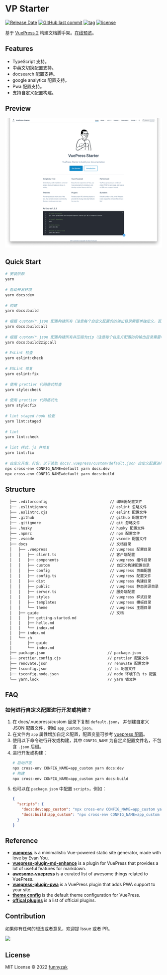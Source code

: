 # VP Starter

[![Release Date][rle-image]][rle-url] [![GitHub last commit][last-commit-image]][repository-url] [![tag][tag-image]][rle-url] [![license][license-image]][repository-url]

基于 [VuePress 2](https://v2.vuepress.vuejs.org/) 构建文档脚手架。[在线预览](https://vpstarter.yycc.dev/)。

<!-- [![action][ci-image]][ci-url]  -->
<!-- [![Sourcegraph][sg-image]][sg-url]  -->
<!-- [![GitHub repo size][repo-size-image]][repository-url]
 -->

[ci-image]: https://github.com/funnyzak/vp-starter/actions/workflows/ci.yml/badge.svg
[ci-url]: https://github.com/funnyzak/vp-starter/actions
[license-image]: https://img.shields.io/github/license/funnyzak/vp-starter.svg?style=flat-square
[repository-url]: https://github.com/funnyzak/vp-starter
[repo-size-image]: https://img.shields.io/github/repo-size/funnyzak/vp-starter
[commit-activity-image]: https://img.shields.io/github/commit-activity/m/funnyzak/vp-starter?style=flat-square
[last-commit-image]: https://img.shields.io/github/last-commit/funnyzak/vp-starter?style=flat-square&lable=commit
[rle-image]: https://img.shields.io/github/release-date/funnyzak/vp-starter.svg?label=release
[rle-url]: https://github.com/funnyzak/vp-starter/releases/latest
[sg-url]: https://sourcegraph.com/github.com/funnyzak/vp-starter
[sg-image]: https://img.shields.io/badge/view%20on-Sourcegraph-brightgreen.svg?style=flat-square
[tag-image]: https://img.shields.io/github/tag/funnyzak/vp-starter.svg

## Features

- TypeScript 支持。
- 中英文切换配置支持。
- docsearch 配置支持。
- google analytics 配置支持。
- Pwa 配置支持。
- 支持自定义配置构建。

## Preview

[![preview](https://raw.githubusercontent.com/funnyzak/vp-starter/main/.github/docs/images/preview.png)](https://vpstarter.yycc.dev/)

## Quick Start

```bash
# 安装依赖
yarn

# 启动开发环境
yarn docs:dev

# 构建
yarn docs:build

# 根据 custom/*.json 配置构建所有（注意每个自定义配置的的输出目录需要单独定义，否则多个构建输出会覆盖）
yarn docs:build:all

# 根据 custom/*.json 配置构建所有并压缩为zip（注意每个自定义配置的的输出目录需要单独定义，否则多个构建输出会覆盖）
yarn docs:build2zip:all

# EsLint 检查
yarn eslint:check

# ESLint 修复
yarn eslint:fix

# 使用 prettier 代码格式检查
yarn style:check

# 使用 prettier 代码格式化
yarn style:fix

# lint staged hook 检查
yarn lint:staged

# lint
yarn lint:check

# lint 样式、js 并修复
yarn lint:fix

# 自定义开发、打包，以下读取 docs/.vuepress/custom/default.json 自定义配置进行打包
npx cross-env CONFIG_NAME=default yarn docs:dev
npx cross-env CONFIG_NAME=default yarn docs:build
```

## Structure

```plain
  ├── .editorconfig                            // 编辑器配置文件
  ├── .eslintignore                            // eslint 忽略文件
  ├── .eslintrc.cjs                            // eslint 配置文件
  ├── .github                                  // github 配置文件
  ├── .gitignore                               // git 忽略文件
  ├── .husky                                   // husky 配置文件
  ├── .npmrc                                   // npm 配置文件
  ├── .vscode                                  // vscode 配置文件
  ├── docs                                     // 文档目录
  │   ├── .vuepress                            // vuepress 配置目录
  │   │   ├── client.ts                        // 客户端配置
  │   │   ├── components                       // vuepress 组件目录
  │   │   ├── custom                           // 自定义构建配置目录
  │   │   ├── config                           // vuepress 页面配置
  │   │   ├── config.ts                        // vuepress 配置文件
  │   │   ├── dist                             // vuepress 构建目录
  │   │   ├── public                           // vuepress 静态资源目录
  │   │   ├── server.ts                        // 服务端配置
  │   │   ├── styles                           // vuepress 样式目录
  │   │   ├── templates                        // vuepress 模板目录
  │   │   └── theme                            // vuepress 主题目录
  │   ├── guide                                // 文档
  │   │   ├── getting-started.md
  │   │   ├── hello.md
  │   │   └── index.md
  │   ├── index.md
  │   └── zh
  │       ├── guide
  │       └── index.md
  ├── package.json                            // package.json
  ├── prettier.config.cjs                     // prettier 配置文件
  ├── renovate.json                           // renovate 配置文件
  ├── tsconfig.json                           // ts 配置文件
  ├── tsconfig.node.json                      // node 环境下的 ts 配置
  └── yarn.lock                               // yarn 锁文件
```

## FAQ

### 如何进行自定义配置进行开发或构建？

1. 在 docs/.vuepress/custom 目录下复制 `default.json`， 并创建自定义 JSON 配置文件，例如 `app_custom.json`。
2. 在文件内 `app` 属性增加自定义配置，配置变量可参考 [vuepress 配置](https://vuepress.vuejs.org/zh/config/)。
3. 使用以下命令进行开发或构建，其中 `CONFIG_NAME` 为自定义配置文件名，不包含 `.json` 后缀。
4. 进行开发或构建：
   ```bash
   # 启动开发
   npx cross-env CONFIG_NAME=app_custom yarn docs:dev
   # 构建
   npx cross-env CONFIG_NAME=app_custom yarn docs:build
   ```
5. 也可以在 `package.json` 中配置 `scripts`，例如：
   ```json
   {
     "scripts": {
       "docs:dev:app_custom": "npx cross-env CONFIG_NAME=app_custom yarn docs:dev",
       "docs:build:app_custom": "npx cross-env CONFIG_NAME=app_custom yarn docs:build"
     }
   }
   ```

## Reference

- **[vuepress](https://v2.vuepress.vuejs.org/)** is a minimalistic Vue-powered static site generator, made with love by Evan You.
- **[vuepress-plugin-md-enhance](https://vuepress-theme-hope.github.io/v2/md-enhance/)** is a plugin for VuePress that provides a lot of useful features for markdown.
- **[awesome-vuepress](https://github.com/vuepress/awesome-vuepress/blob/main/v2.md)** is a curated list of awesome things related to VuePress.
- **[vuepress-plugin-pwa](https://vuepress-plugin-pwa.danielroe.com/)** is a VuePress plugin that adds PWA support to your site.
- **[theme config](https://v2.vuepress.vuejs.org/reference/default-theme/config.html)** is the default theme configuration for VuePress.
- **[offical plugins](https://v2.vuepress.vuejs.org/reference/plugin/back-to-top.html)** is a list of official plugins.

## Contribution

如果你有任何的想法或者意见，欢迎提 Issue 或者 PR。

<a href="https://github.com/funnyzak/vp-starter/graphs/contributors">
  <img src="https://contrib.rocks/image?repo=funnyzak/vp-starter" />
</a>

## License

MIT License © 2022 [funnyzak](https://github.com/funnyzak)
